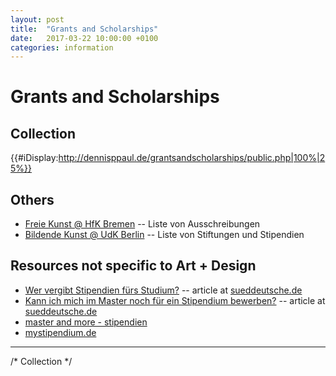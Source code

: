 ```yaml
---
layout: post
title:  "Grants and Scholarships"
date:   2017-03-22 10:00:00 +0100
categories: information
---
```


# Grants and Scholarships

## Collection
{{#iDisplay:http://dennisppaul.de/grantsandscholarships/public.php|100%|25%}}



## Others

* [Freie Kunst @ HfK Bremen](http://fk.hfk-bremen.de) -- Liste von Ausschreibungen
* [Bildende Kunst @ UdK Berlin](http://www.udk-berlin.de/sites/institut_kunst/content/stiftungen___stipendien/index_ger.html) -- Liste von Stiftungen und Stipendien

## Resources not specific to Art + Design

* [Wer vergibt Stipendien fürs Studium?](http://www.sueddeutsche.de/bildung/foerderung-fuer-begabte-und-beduerftige-wer-vergibt-stipendien-fuers-studium-1.1284701) -- article at [sueddeutsche.de](http://www.sueddeutsche.de)
* [Kann ich mich im Master noch für ein Stipendium bewerben?](http://www.sueddeutsche.de/bildung/foerderung-nach-dem-bachelor-kann-ich-mich-im-master-noch-fuer-ein-stipendium-bewerben-1.1285549) -- article at [sueddeutsche.de](http://www.sueddeutsche.de)
* [master and more - stipendien](http://www.master-and-more.de/finanzierung/stipendien.html)
* [mystipendium.de](http://www.mystipendium.de/)


---

/* Collection */
